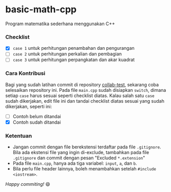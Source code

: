 # basic-math-cpp
Program matematika sederhana menggunakan C++

### Checklist
- [x] `case 1` untuk perhitungan penambahan dan pengurangan
- [ ] `case 2` untuk perhitungan perkalian dan pembagian
- [ ] `case 3` untuk perhitungan perpangkatan dan akar kuadrat

### Cara Kontribusi
Bagi yang sudah latihan commit di repository [collab-test](https://github.com/devitapp-codes/collab-test), sekarang coba selesaikan repository ini. Pada file `main.cpp` sudah disiapkan `switch`, dimana setiap `case` harus sesuai seperti checklist diatas. Kalau salah satu `case` sudah dikerjakan, edit file ini dan tandai checklist diatas sesuai yang sudah dikerjakan, seperti ini:

- [ ] Contoh belum ditandai
- [x] Contoh sudah ditandai

### Ketentuan
- Jangan commit dengan file berekstensi terdaftar pada file `.gitignore`. Bila ada ekstensi file yang ingin di-exclude, tambahkan pada file `.gitignore` dan commit dengan pesan "Excluded `*.extension`"
- Pada file `main.cpp`, hanya ada tiga variabel: `input`, `a`, dan `b`.
- Bila perlu file header lainnya, boleh menambahkan setelah `#include <iostream>`.

*Happy commiting!* :smile:

